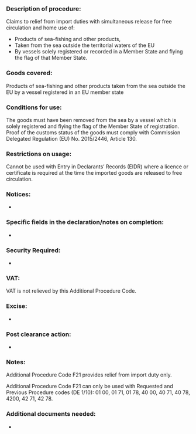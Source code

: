 ### Description of procedure:

Claims to relief from import duties with simultaneous release for free circulation and home use of:

*   Products of sea-fishing and other products,
*   Taken from the sea outside the territorial waters of the EU
*   By vessels solely registered or recorded in a Member State and flying the flag of that Member State.

### Goods covered:

Products of sea-fishing and other products taken from the sea outside the EU by a vessel registered in an EU member state

### Conditions for use:

The goods must have been removed from the sea by a vessel which is solely registered and flying the flag of the Member State of registration. Proof of the customs status of the goods must comply with Commission Delegated Regulation (EU) No. 2015/2446, Article 130.

### Restrictions on usage:

Cannot be used with Entry in Declarants’ Records (EIDR) where a licence or certificate is required at the time the imported goods are released to free circulation.

### Notices:

-

### Specific fields in the declaration/notes on completion:

-

### Security Required:

-

### VAT:

VAT is not relieved by this Additional Procedure Code.

### Excise:

-

### Post clearance action:

-

### Notes:

Additional Procedure Code F21 provides relief from import duty only.

Additional Procedure Code F21 can only be used with Requested and Previous Procedure codes (DE 1/10): 01 00, 01 71, 01 78, 40 00, 40 71, 40 78, 4200, 42 71, 42 78.

### Additional documents needed:

-